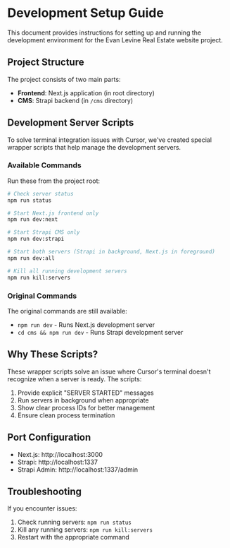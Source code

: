 # Development Setup Guide

This document provides instructions for setting up and running the development environment for the Evan Levine Real Estate website project.

## Project Structure

The project consists of two main parts:
- **Frontend**: Next.js application (in root directory)
- **CMS**: Strapi backend (in `/cms` directory)

## Development Server Scripts

To solve terminal integration issues with Cursor, we've created special wrapper scripts that help manage the development servers.

### Available Commands

Run these from the project root:

```bash
# Check server status
npm run status

# Start Next.js frontend only
npm run dev:next

# Start Strapi CMS only
npm run dev:strapi

# Start both servers (Strapi in background, Next.js in foreground)
npm run dev:all

# Kill all running development servers
npm run kill:servers
```

### Original Commands

The original commands are still available:
- `npm run dev` - Runs Next.js development server
- `cd cms && npm run dev` - Runs Strapi development server

## Why These Scripts?

These wrapper scripts solve an issue where Cursor's terminal doesn't recognize when a server is ready. The scripts:

1. Provide explicit "SERVER STARTED" messages
2. Run servers in background when appropriate
3. Show clear process IDs for better management
4. Ensure clean process termination

## Port Configuration

- Next.js: http://localhost:3000
- Strapi: http://localhost:1337
- Strapi Admin: http://localhost:1337/admin

## Troubleshooting

If you encounter issues:

1. Check running servers: `npm run status`
2. Kill any running servers: `npm run kill:servers` 
3. Restart with the appropriate command
